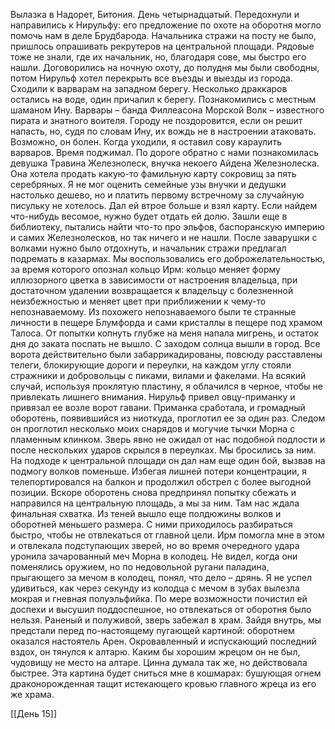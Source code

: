 Вылазка в Надорет, Битония. День четырнадцатый. 
Передохнули и направились к Нирульфу: его предложение по охоте на оборотня могло помочь нам в деле Брудбарода. Начальника стражи на посту не было, пришлось опрашивать рекрутеров на центральной площади. Рядовые тоже не знали, где их начальник, но, благодаря сове, мы быстро его нашли. Договорились на ночную охоту, до полудня мы были свободны, потом Нирульф хотел перекрыть все въезды и выезды из города. Сходили к варварам на западном берегу. Несколько драккаров остались на воде, один причалил к берегу. Познакомились с местным шаманом Ину. Варвары – банда Филлеасона Морской Волк – известного пирата и знатного воителя. Городу не поздоровится, если он решит напасть, но, судя по словам Ину, их вождь не в настроении атаковать. Возможно, он болен. Когда уходили, я оставил сову караулить варваров. Время поджимал. По дороге обратно с нами познакомилась девушка Травина Железнолеск, внучка некоего Айдена Железнолеска. Она хотела продать какую-то фамильную карту сокровищ за пять серебряных. Я не мог оценить семейные узы внучки и дедушки настолько дешево, но и платить первому встречному за случайную писульку не хотелось. Дал ей втрое больше и взял карту. Если найдем что-нибудь весомое, нужно будет отдать ей долю. Зашли еще в библиотеку, пытались найти что-то про эльфов, баспоранскую империю и самих Железнолесков, но так ничего и не нашли. 
После заварушки с волками нужно было отдохнуть, и начальник стражи предлагал подремать в казармах. Мы воспользовались его доброжелательностью, за время которого опознал кольцо Ирм: кольцо меняет форму иллюзорного цветка в зависимости от настроения владельца, при достаточном удалении возвращается к владельцу с болезненной неизбежностью и меняет цвет при приближении к чему-то непознаваемому. Из похожего непознаваемого были те странные личности в пещере Блумфорда и сами кристаллы в пещере под храмом Талоса. От попытки копнуть глубже на меня напала мигрень, и остаток дня до заката поспать не вышло. 
С заходом солнца вышли в город. Все ворота действительно были забаррикадированы, повсюду расставлены телеги, блокирующие дороги и переулки, на каждом углу стояли стражники и добровольцы с пиками, вилами и факелами. На всякий случай, используя проклятую пластину, я облачился в черное, чтобы не привлекать лишнего внимания. Нирульф привел овцу-приманку и привязал ее возле ворот гавани. Приманка сработала, и громадный оборотень, появившийся из ниоткуда, проглотил ее за один раз. Следом он проглотил несколько моих снарядов и могучие тычки Морна с пламенным клинком. Зверь явно не ожидал от нас подобной подлости и после нескольких ударов скрылся в переулках. Мы бросились за ним. На подходе к центральной площади он дал нам еще один бой, вызвав на подмогу волков поменьше. Избегая лишней потери концентрации, я телепортировался на балкон и продолжил обстрел с более выгодной позиции. Вскоре оборотень снова предпринял попытку сбежать и направился на центральную площадь, а мы за ним. Там нас ждала финальная схватка. Из теней вышло еще полдюжины волков и оборотней меньшего размера. С ними приходилось разбираться быстро, чтобы не отвлекаться от главной цели. Ирм помогла мне в этом и отвлекала подступающих зверей, но во время очередного удара уронила зачарованный меч Морна в колодец. Не видел, когда они поменялись оружием, но по недовольной ругани паладина, прыгающего за мечом в колодец, понял, что дело – дрянь. Я не успел удивиться, как через секунду из колодца с мечом в зубах вылезла мокрая и гневная полуэльфийка. По мере возможности почистил ей доспехи и высушил поддоспешное, но отвлекаться от оборотня было нельзя. Раненый и полуживой, зверь забежал в храм. Зайдя внутрь, мы предстали перед по-настоящему пугающей картиной: оборотнем оказался настоятель Арен. Окровавленный и испускающий последний вздох, он тянулся к алтарю. Каким бы хорошим жрецом он не был, чудовищу не место на алтаре. Цинна думала так же, но действовала быстрее. Эта картина будет сниться мне в кошмарах: бушующая огнем драконорожденная тащит истекающего кровью главного жреца из его же храма.

[[День 15]]